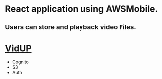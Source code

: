 # React application using AWSMobile.
## Users can store and playback video Files.

# [VidUP](https://vidup.lewismatos.com/)

* Cognito
* S3
* Auth
